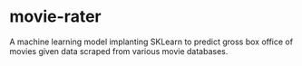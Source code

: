 # movie-rater
A machine learning model implanting SKLearn to predict gross box office of movies given data scraped from various movie databases.
